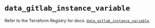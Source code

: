 # `data_gitlab_instance_variable`

Refer to the Terraform Registry for docs: [`data_gitlab_instance_variable`](https://registry.terraform.io/providers/gitlabhq/gitlab/16.7.0/docs/data-sources/instance_variable).
